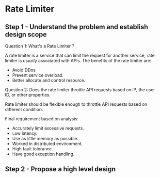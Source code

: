# Rate Limiter



## Step 1 - Understand the problem and establish design scope

Question 1: What's a Rate Limiter ? 

A rate limiter is a service that can limit the request for another service, rate limiter is usually associated with APIs. The benefits of the rate limiter are:

- Avoid DDos
- Prevent service overload.
- Better allocate and control resource.

Question 2: Does the rate limiter throttle API requests based on IP, the user ID, or other properties.

Rate limiter should be flexible enough to throttle API requests based on different condition.

Final requirement based on analysis:

- Accurately limit excessive requests.
- Low latency.
- Use as little memory as possible.
- Worked in distributed environment.
- High fault tolerance.
- Have good exception handling.

## Step 2 - Propose a high level design

